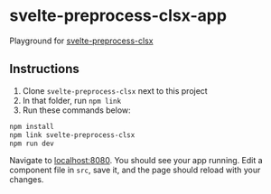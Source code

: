 # svelte-preprocess-clsx-app
Playground for [svelte-preprocess-clsx](https://github.com/docmars/svelte-preprocess-clsx)

## Instructions
1. Clone `svelte-preprocess-clsx` next to this project
2. In that folder, run `npm link`
3. Run these commands below:

```bash
npm install
npm link svelte-preprocess-clsx
npm run dev
```

Navigate to [localhost:8080](http://localhost:8080). You should see your app running. Edit a component file in `src`, save it, and the page should reload with your changes.